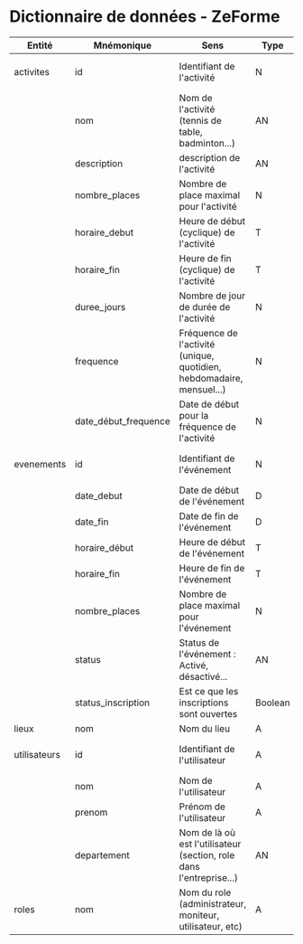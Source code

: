 Dictionnaire de données - ZeForme
===================

| Entité | Mnémonique | Sens | Type | Taille | Remarques
|---|---|---|---|---|---|
| activites     | id | Identifiant de l'activité | N | 11 | Identifiant auto incrémenté
|               | nom | Nom de l'activité (tennis de table, badminton...) | AN | 64 | Obligatoire
|               |description | description de l'activité | AN | 255 | obligatoire
|               | nombre_places | Nombre de place maximal pour l'activité | N | 6 | Obligatoire
|               | horaire_debut | Heure de début (cyclique) de l'activité | T | hh:mm:ss | Obligatoire
|               | horaire_fin | Heure de fin (cyclique) de l'activité | T | hh:mm:ss | Obligatoire
|               | duree_jours | Nombre de jour de durée de l'activité | N | 3 | Obligatoire, défaut à 1
|               | frequence | Fréquence de l'activité (unique, quotidien, hebdomadaire, mensuel...) | N | 32 | Obligatoire
|               | date_début_frequence | Date de début pour la fréquence de l'activité | N | YYYY-MM-DD | Obligatoire, défaut à 1
| evenements    | id | Identifiant de l'événement | N | 11 | Identifiant auto incrémenté 
|               | date_debut | Date de début de l'événement | D | YYYY-MM-DD | Obligatoire
|               | date_fin | Date de fin de l'événement | D | YYYY-MM-DD | Obligatoire
|               | horaire_début | Heure de début de l'événement | T | hh:mm:ss | Obligatoire
|               | horaire_fin | Heure de fin de l'événement | T | hh:mm:ss | Obligatoire
|               | nombre_places | Nombre de place maximal pour l'événement | N | 6 | Obligatoire
|               | status | Status de l'événement : Activé, désactivé...  | AN | 32 | Obligatoire
|               | status_inscription | Est ce que les inscriptions sont ouvertes  | Boolean | 1 | Obligatoire
| lieux         | nom | Nom du lieu | A | 32 | Identifiant
| utilisateurs  | id | Identifiant de l'utilisateur | A | 11 | Identifiant auto incrémenté
|               | nom | Nom de l'utilisateur | A | 64 | Obligatoire
|               | prenom | Prénom de l'utilisateur | A | 64 | Obligatoire
|               | departement | Nom de là où est l'utilisateur (section, role dans l'entreprise...) | AN | 32 | Obligatoire
| roles         | nom | Nom du role (administrateur, moniteur, utilisateur, etc) | A | 16 | Identifiant


